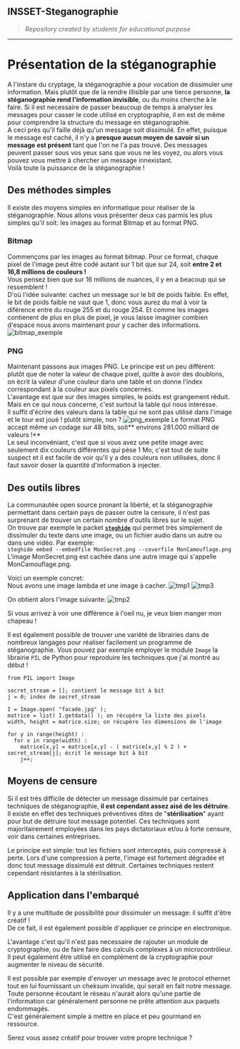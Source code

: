 ## INSSET-Steganographie
<blockquote><i>Repository created by students for educational purpose</i></blockquote>

----------
# Présentation de la stéganographie

A l'instare du cryptage, la stéganographie a pour vocation de dissimuler une information. Mais plutôt que de la rendre illisible par une tierce personne, **la stéganographie rend l'information invisible**, ou du moins cherche à le faire. Si il est necessaire de passer beaucoup de temps à analyser les messages pour casser le code utilisé en cryptographie, il en est de même pour comprendre la structure du message en stéganographie. <br>
A ceci près qu'il faille déjà qu'un message soit dissimulé. En effet, puisque le message est caché, il n'y a **presque aucun moyen de savoir si un message est présent** tant que l'on ne l'a pas trouvé. Des messages peuvent passer sous vos yeux sans que vous ne les voyez, ou alors vous pouvez vous mettre à chercher un message innexistant.<br>
Voilà toute la puissance de la stéganographie !

## Des méthodes simples

Il existe des moyens simples en informatique pour réaliser de la stéganographie. Nous allons vous présenter deux cas parmis les plus simples qu'il soit: les images au format Bitmap et au format PNG.

### Bitmap

Commençons par les images au format bitmap. 
Pour ce format, chaque pixel de l'image peut être codé autant sur 1 bit que sur 24, soit **entre 2 et 16,8 millions de couleurs !**<br>
Vous pensez bien que sur 16 millions de nuances, il y en a beacoup qui se ressemblent !<br>
D'où l'idée suivante: cachez un message sur le bit de poids faible. En effet, le bit de poids faible ne vaut que 1, donc vous aurez du mal à voir la diférence entre du rouge 255 et du rouge 254. Et comme les images contienent de plus en plus de pixel, je vous laisse imaginer combien d'espace nous avons maintenant pour y cacher des informations.
![bitmap_exemple](https://cloud.githubusercontent.com/assets/16888022/12569462/71e0efac-c3cf-11e5-9146-8985719811c8.png)

### PNG

Maintenant passons aux images PNG. 
Le principe est un peu différent: plutôt que de noter la valeur de chaque pixel, quitte à avoir des doublons, on écrit la valeur d'une couleur dans une table et on donne l'index correspondant à la couleur aux pixels concernés.<br>
L'avantage est que sur des images simples, le poids est grangement réduit. Mais en ce qui nous concerne, c'est surtout la table qui nous interesse.<br>
Il suffit d'écrire des valeurs dans la table qui ne sont pas utilisé dans l'image et le tour est joué ! plutôt simple, non ?
![png_exemple](https://cloud.githubusercontent.com/assets/16888022/12570186/b593e780-c3d5-11e5-9f33-93627991e877.png)
Le format PNG accept même un codage sur 48 bits, soit** environs 281.000 milliard de valeurs !**<br>
Le seul inconvéniant, c'est que si vous avez une petite image avec seulement dix couleurs différentes qui pèse 1 Mo, c'est tout de suite suspect et il est facile de voir qu'il y a des couleurs non utilisées, donc il faut savoir doser la quantité d'information à injecter.

## Des outils libres

La communautée open source pronant la libérté, et la stéganographie permettant dans certain pays de passer outre la censure, il n'est pas surprenant de trouver un certain nombre d'outils libres sur le sujet.<br>
On trouve par exemple le packet [**`steghide`**](http://steghide.sourceforge.net/) qui permet très simplement de dissimuler du texte dans une image, ou un fichier audio dans un autre ou dans une vidéo. Par exemple: <br>
`steghide embed --embedfile MonSecret.png --coverfile MonCamouflage.png`<br>
L'image MonSecret.png est cachée dans une autre image qui s'appelle MonCamouflage.png.

Voici un exemple concret:<br>
Nous avons une image lambda et une image à cacher.
![tmp1](https://cloud.githubusercontent.com/assets/16888022/12570847/a6d5b29a-c3db-11e5-85e9-c5bbb24c3345.PNG)
![tmp3](https://cloud.githubusercontent.com/assets/16888022/12570875/d8b3a9de-c3db-11e5-8aa5-5898242c6871.PNG)

On obtient alors l'image suivante:
![tmp2](https://cloud.githubusercontent.com/assets/16888022/12570899/0e8eea8c-c3dc-11e5-9cb4-494baf14d9be.PNG)

Si vous arrivez à voir une différence à l'oeil nu, je veux bien manger mon chapeau !


Il est également possible de trouver une variété de librairies dans de nombreux langages pour réaliser facilement un programme de stéganographie. Vous pouvez par exemple employer le module `Image` la librairie `PIL` de Python pour reproduire les techniques que j'ai montré au début !<br>
```
from PIL import Image

secret_stream = []; contient le message bit à bit
j = 0; index de secret_stream

I = Image.open( "facade.jpg" );
matrice = list( I.getdata() ); on récupère la liste des pixels
width, height = matrice.size; on récupère les dimensions de l'image

for y in range(height) :
  for x in range(width) :
    matrice[x,y] = matrice[x,y] - ( matrice[x,y] % 2 ) + secret_stream[j]; écrit le message bit à bit
    j++;
```

## Moyens de censure

Si il est très difficile de détecter un message dissimulé par certaines techniques de stéganographie, **il est cependant assez aisé de les détruire**. Il existe en effet des techniques préventives dites de "**stérilisation**" ayant pour but de détruire tout message potentiel. Ces techniques sont majoritairement employées dans les pays dictatoriaux et/ou à forte censure, voir dans certaines entreprises.

Le principe est simple: tout les fichiers sont interceptés, puis compressé à perte. Lors d'une compression à perte, l'image est fortement dégradée et donc tout message dissimulé est détruit. Certaines techniques restent cependant résistantes à la stérilisation.

## Application dans l'embarqué

Il y a une multitude de possibilité pour dissimuler un message: il suffit d'être créatif !<br>
De ce fait, il est également possible d'appliquer ce principe en electronique.

L'avantage c'est qu'il n'est pas necessaire de rajouter un module de cryptographie, ou de faire faire des calculs complexes à un microcontrôleur. Il peut également être utilisé en complément de la cryptographie pour augmenter le niveau de sécurité. <br>

Il est possible par exemple d'envoyer un message avec le protocol ethernet tout en lui fournissant un cheksum invalide, qui serait en fait notre message. Toute personne écoutant le réseau n'aurait alors qu'une partie de l'information car généralement personne ne prête attention aux paquets endommagés.<br>
C'est généralement simple à mettre en place et peu gourmand en ressource.

Serez vous assez créatif pour trouver votre propre technique ?
